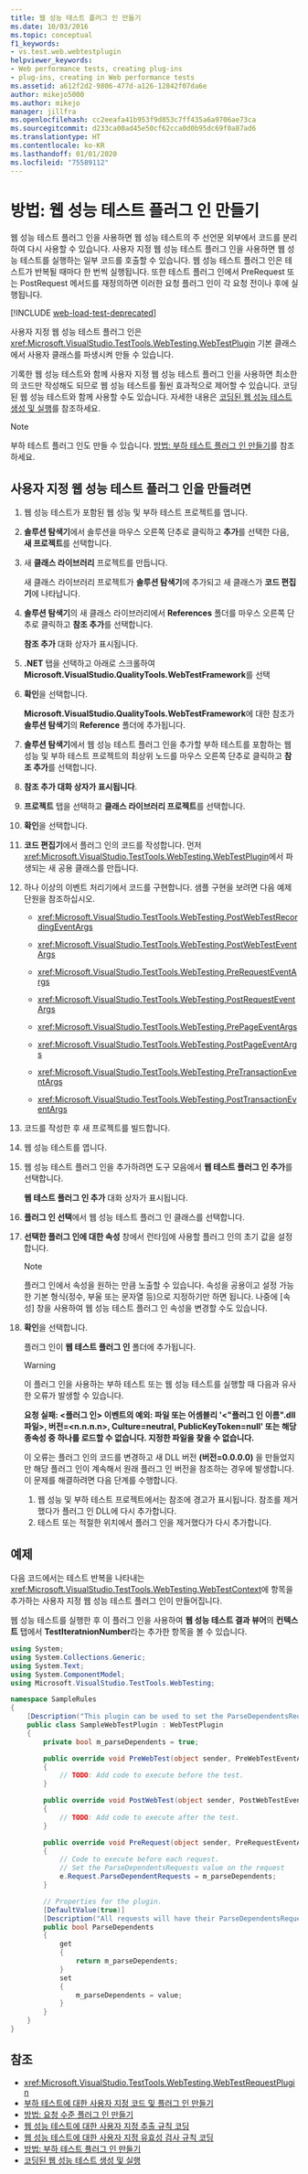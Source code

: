 ```yaml
---
title: 웹 성능 테스트 플러그 인 만들기
ms.date: 10/03/2016
ms.topic: conceptual
f1_keywords:
- vs.test.web.webtestplugin
helpviewer_keywords:
- Web performance tests, creating plug-ins
- plug-ins, creating in Web performance tests
ms.assetid: a612f2d2-9806-477d-a126-12842f07da6e
author: mikejo5000
ms.author: mikejo
manager: jillfra
ms.openlocfilehash: cc2eeafa41b953f9d853c7ff435a6a9706ae73ca
ms.sourcegitcommit: d233ca00ad45e50cf62cca0d0b95dc69f0a87ad6
ms.translationtype: HT
ms.contentlocale: ko-KR
ms.lasthandoff: 01/01/2020
ms.locfileid: "75589112"
---
```

# <a name="how-to-create-a-web-performance-test-plug-in"></a>방법: 웹 성능 테스트 플러그 인 만들기

웹 성능 테스트 플러그 인을 사용하면 웹 성능 테스트의 주 선언문 외부에서 코드를 분리하여 다시 사용할 수 있습니다. 사용자 지정 웹 성능 테스트 플러그 인을 사용하면 웹 성능 테스트를 실행하는 일부 코드를 호출할 수 있습니다. 웹 성능 테스트 플러그 인은 테스트가 반복될 때마다 한 번씩 실행됩니다. 또한 테스트 플러그 인에서 PreRequest 또는 PostRequest 메서드를 재정의하면 이러한 요청 플러그 인이 각 요청 전이나 후에 실행됩니다.

[!INCLUDE [web-load-test-deprecated](includes/web-load-test-deprecated.md)]

사용자 지정 웹 성능 테스트 플러그 인은 <xref:Microsoft.VisualStudio.TestTools.WebTesting.WebTestPlugin> 기본 클래스에서 사용자 클래스를 파생시켜 만들 수 있습니다.

기록한 웹 성능 테스트와 함께 사용자 지정 웹 성능 테스트 플러그 인을 사용하면 최소한의 코드만 작성해도 되므로 웹 성능 테스트를 훨씬 효과적으로 제어할 수 있습니다. 코딩된 웹 성능 테스트와 함께 사용할 수도 있습니다. 자세한 내용은 [코딩된 웹 성능 테스트 생성 및 실행](../test/generate-and-run-a-coded-web-performance-test.md)를 참조하세요.

> [!NOTE]
> 부하 테스트 플러그 인도 만들 수 있습니다. [방법: 부하 테스트 플러그 인 만들기](../test/how-to-create-a-load-test-plug-in.md)를 참조하세요.

## <a name="to-create-a-custom-web-performance-test-plug-in"></a>사용자 지정 웹 성능 테스트 플러그 인을 만들려면

1. 웹 성능 테스트가 포함된 웹 성능 및 부하 테스트 프로젝트를 엽니다.

2. **솔루션 탐색기**에서 솔루션을 마우스 오른쪽 단추로 클릭하고 **추가**를 선택한 다음, **새 프로젝트**를 선택합니다.

3. 새 **클래스 라이브러리** 프로젝트를 만듭니다.

   새 클래스 라이브러리 프로젝트가 **솔루션 탐색기**에 추가되고 새 클래스가 **코드 편집기**에 나타납니다.

4. **솔루션 탐색기**의 새 클래스 라이브러리에서 **References** 폴더를 마우스 오른쪽 단추로 클릭하고 **참조 추가**를 선택합니다.

   **참조 추가** 대화 상자가 표시됩니다.

5. **.NET** 탭을 선택하고 아래로 스크롤하여 **Microsoft.VisualStudio.QualityTools.WebTestFramework**를 선택

6. **확인**을 선택합니다.

     **Microsoft.VisualStudio.QualityTools.WebTestFramework**에 대한 참조가 **솔루션 탐색기**의 **Reference** 폴더에 추가됩니다.

7. **솔루션 탐색기**에서 웹 성능 테스트 플러그 인을 추가할 부하 테스트를 포함하는 웹 성능 및 부하 테스트 프로젝트의 최상위 노드를 마우스 오른쪽 단추로 클릭하고 **참조 추가**를 선택합니다.

8. **참조 추가 대화 상자가 표시됩니다**.

9. **프로젝트** 탭을 선택하고 **클래스 라이브러리 프로젝트**를 선택합니다.

10. **확인**을 선택합니다.

11. **코드 편집기**에서 플러그 인의 코드를 작성합니다. 먼저 <xref:Microsoft.VisualStudio.TestTools.WebTesting.WebTestPlugin>에서 파생되는 새 공용 클래스를 만듭니다.

12. 하나 이상의 이벤트 처리기에서 코드를 구현합니다. 샘플 구현을 보려면 다음 예제 단원을 참조하십시오.

    - <xref:Microsoft.VisualStudio.TestTools.WebTesting.PostWebTestRecordingEventArgs>

    - <xref:Microsoft.VisualStudio.TestTools.WebTesting.PostWebTestEventArgs>

    - <xref:Microsoft.VisualStudio.TestTools.WebTesting.PreRequestEventArgs>

    - <xref:Microsoft.VisualStudio.TestTools.WebTesting.PostRequestEventArgs>

    - <xref:Microsoft.VisualStudio.TestTools.WebTesting.PrePageEventArgs>

    - <xref:Microsoft.VisualStudio.TestTools.WebTesting.PostPageEventArgs>

    - <xref:Microsoft.VisualStudio.TestTools.WebTesting.PreTransactionEventArgs>

    - <xref:Microsoft.VisualStudio.TestTools.WebTesting.PostTransactionEventArgs>

13. 코드를 작성한 후 새 프로젝트를 빌드합니다.

14. 웹 성능 테스트를 엽니다.

15. 웹 성능 테스트 플러그 인을 추가하려면 도구 모음에서 **웹 테스트 플러그 인 추가**를 선택합니다.

     **웹 테스트 플러그 인 추가** 대화 상자가 표시됩니다.

16. **플러그 인 선택**에서 웹 성능 테스트 플러그 인 클래스를 선택합니다.

17. **선택한 플러그 인에 대한 속성** 창에서 런타임에 사용할 플러그 인의 초기 값을 설정합니다.

    > [!NOTE]
    > 플러그 인에서 속성을 원하는 만큼 노출할 수 있습니다. 속성을 공용이고 설정 가능한 기본 형식(정수, 부울 또는 문자열 등)으로 지정하기만 하면 됩니다. 나중에 [속성] 창을 사용하여 웹 성능 테스트 플러그 인 속성을 변경할 수도 있습니다.

18. **확인**을 선택합니다.

     플러그 인이 **웹 테스트 플러그 인** 폴더에 추가됩니다.

    > [!WARNING]
    > 이 플러그 인을 사용하는 부하 테스트 또는 웹 성능 테스트를 실행할 때 다음과 유사한 오류가 발생할 수 있습니다.
    >
    > **요청 실패: \<플러그 인> 이벤트의 예외: 파일 또는 어셈블리 '\<"플러그 인 이름".dll 파일>, 버전=\<n.n.n.n>, Culture=neutral, PublicKeyToken=null' 또는 해당 종속성 중 하나를 로드할 수 없습니다. 지정한 파일을 찾을 수 없습니다.**
    >
    > 이 오류는 플러그 인의 코드를 변경하고 새 DLL 버전 **(버전=0.0.0.0)** 을 만들었지만 해당 플러그 인이 계속해서 원래 플러그 인 버전을 참조하는 경우에 발생합니다. 이 문제를 해결하려면 다음 단계를 수행합니다.
    >
    > 1. 웹 성능 및 부하 테스트 프로젝트에서는 참조에 경고가 표시됩니다. 참조를 제거했다가 플러그 인 DLL에 다시 추가합니다.
    > 2. 테스트 또는 적절한 위치에서 플러그 인을 제거했다가 다시 추가합니다.

## <a name="example"></a>예제

다음 코드에서는 테스트 반복을 나타내는 <xref:Microsoft.VisualStudio.TestTools.WebTesting.WebTestContext>에 항목을 추가하는 사용자 지정 웹 성능 테스트 플러그 인이 만들어집니다.

웹 성능 테스트를 실행한 후 이 플러그 인을 사용하여 **웹 성능 테스트 결과 뷰어**의 **컨텍스트** 탭에서 **TestIteratnionNumber**라는 추가한 항목을 볼 수 있습니다.

```csharp
using System;
using System.Collections.Generic;
using System.Text;
using System.ComponentModel;
using Microsoft.VisualStudio.TestTools.WebTesting;

namespace SampleRules
{
    [Description("This plugin can be used to set the ParseDependentsRequests property for each request")]
    public class SampleWebTestPlugin : WebTestPlugin
    {
        private bool m_parseDependents = true;

        public override void PreWebTest(object sender, PreWebTestEventArgs e)
        {
            // TODO: Add code to execute before the test.
        }

        public override void PostWebTest(object sender, PostWebTestEventArgs e)
        {
            // TODO: Add code to execute after the test.
        }

        public override void PreRequest(object sender, PreRequestEventArgs e)
        {
            // Code to execute before each request.
            // Set the ParseDependentsRequests value on the request
            e.Request.ParseDependentRequests = m_parseDependents;
        }

        // Properties for the plugin.
        [DefaultValue(true)]
        [Description("All requests will have their ParseDependentsRequests property set to this value")]
        public bool ParseDependents
        {
            get
            {
                return m_parseDependents;
            }
            set
            {
                m_parseDependents = value;
            }
        }
    }
}
```

## <a name="see-also"></a>참조

- <xref:Microsoft.VisualStudio.TestTools.WebTesting.WebTestRequestPlugin>
- [부하 테스트에 대한 사용자 지정 코드 및 플러그 인 만들기](../test/create-custom-code-and-plug-ins-for-load-tests.md)
- [방법: 요청 수준 플러그 인 만들기](../test/how-to-create-a-request-level-plug-in.md)
- [웹 성능 테스트에 대한 사용자 지정 추출 규칙 코딩](../test/code-a-custom-extraction-rule-for-a-web-performance-test.md)
- [웹 성능 테스트에 대한 사용자 지정 유효성 검사 규칙 코딩](../test/code-a-custom-validation-rule-for-a-web-performance-test.md)
- [방법: 부하 테스트 플러그 인 만들기](../test/how-to-create-a-load-test-plug-in.md)
- [코딩된 웹 성능 테스트 생성 및 실행](../test/generate-and-run-a-coded-web-performance-test.md)
